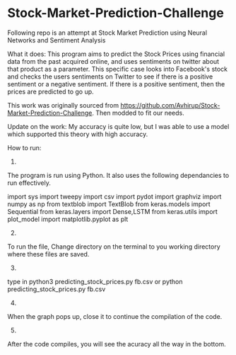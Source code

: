 # Stock-Market-Prediction-Challenge
Following repo is an attempt at Stock Market Prediction using Neural Networks and Sentiment Analysis

What it does:
This program aims to predict the Stock Prices using financial data from the past acquired online, and uses sentiments on twitter about that product as a parameter. This specific case looks into Facebook's stock and checks the users sentiments on Twitter to see if there is a positive sentiment or a negative sentiment. If there is a positive sentiment, then the prices are predicted to go up. 

This work was originally sourced from https://github.com/Avhirup/Stock-Market-Prediction-Challenge. Then modded to fit our needs. 

Update on the work:
My accuracy is quite low, but I was able to use a model which supported this theory with high accuracy. 

How to run:

1)
The program is run using Python. It also uses the following dependancies to run effectively. 

import sys
import tweepy
import csv
import pydot
import graphviz
import numpy as np
from textblob import TextBlob
from keras.models import Sequential
from keras.layers import Dense,LSTM
from keras.utils import plot_model
import matplotlib.pyplot as plt

2)
To run the file, Change directory on the terminal to you working directory where these files are saved. 

3)
type in python3 predicting_stock_prices.py fb.csv
 or python predicting_stock_prices.py fb.csv

 4)
 When the graph pops up, close it to continue the compilation of the code. 

 5)
 After the code compiles, you will see the acuracy all the way in the bottom. 


